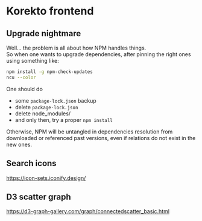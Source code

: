 # Korekto frontend

## Upgrade nightmare

Well... the problem is all about how NPM handles things.  
So when one wants to upgrade dependencies, after pinning the right ones using something like:

```bash
npm install -g npm-check-updates
ncu --color
```

One should do

-   some `package-lock.json` backup
-   delete `package-lock.json`
-   delete node_modules/
-   and only then, try a proper `npm install`

Otherwise, NPM will be untangled in dependencies resolution from downloaded or referenced past versions, even if
relations do not exist in the new ones.

## Search icons

https://icon-sets.iconify.design/

## D3 scatter graph

https://d3-graph-gallery.com/graph/connectedscatter_basic.html
